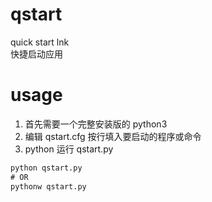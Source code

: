 # qstart
quick start lnk  
快捷启动应用

# usage
1. 首先需要一个完整安装版的 python3
1. 编辑 qstart.cfg 按行填入要启动的程序或命令
1. python 运行 qstart.py
```cmd
python qstart.py
# OR
pythonw qstart.py
```